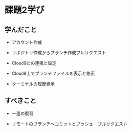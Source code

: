 # 課題2学び

## 学んだこと

- アカウント作成

- リポジトリ作成からブランチ作成プルリクエスト

- Cloud9との連携と設定

- Cloud9上でブランチファイルを表示と修正

- ターミナルの履歴表示

## すべきこと

- 一連の復習

- リモートのブランチへコミットとプッシュ　プルリクエスト

